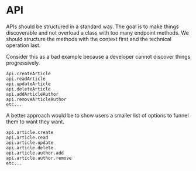 ﻿# API
APIs should be structured in a standard way. The goal is to make things discoverable and not overload a
class with too many endpoint methods. We should structure the methods with the context first and the technical
operation last.

Consider this as a bad example because a developer cannot discover things progressively.
```
api.createArticle
api.readArticle
api.updateArticle
api.deleteArticle
api.addArticleAuthor
api.removeArticleAuthor
etc...
```

A better approach would be to show users a smaller list of options to funnel them to want they want.
```
api.article.create
api.article.read
api.article.update
api.article.delete
api.article.author.add
api.article.author.remove
etc...
```